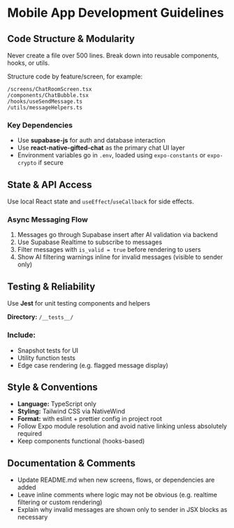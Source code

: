 # Mobile App Development Guidelines

## Code Structure & Modularity

Never create a file over 500 lines. Break down into reusable components, hooks, or utils.

Structure code by feature/screen, for example:

```
/screens/ChatRoomScreen.tsx
/components/ChatBubble.tsx
/hooks/useSendMessage.ts
/utils/messageHelpers.ts
```

### Key Dependencies

- Use **supabase-js** for auth and database interaction
- Use **react-native-gifted-chat** as the primary chat UI layer
- Environment variables go in `.env`, loaded using `expo-constants` or `expo-crypto` if secure

## State & API Access

Use local React state and `useEffect`/`useCallback` for side effects.

### Async Messaging Flow

1. Messages go through Supabase insert after AI validation via backend
2. Use Supabase Realtime to subscribe to messages
3. Filter messages with `is_valid = true` before rendering to users
4. Show AI filtering warnings inline for invalid messages (visible to sender only)

## Testing & Reliability

Use **Jest** for unit testing components and helpers

**Directory:** `/__tests__/`

### Include:

- Snapshot tests for UI
- Utility function tests
- Edge case rendering (e.g. flagged message display)

## Style & Conventions

- **Language:** TypeScript only
- **Styling:** Tailwind CSS via NativeWind
- **Format:** with eslint + prettier config in project root
- Follow Expo module resolution and avoid native linking unless absolutely required
- Keep components functional (hooks-based)

## Documentation & Comments

- Update README.md when new screens, flows, or dependencies are added
- Leave inline comments where logic may not be obvious (e.g. realtime filtering or custom rendering)
- Explain why invalid messages are shown only to sender in JSX blocks as necessary

